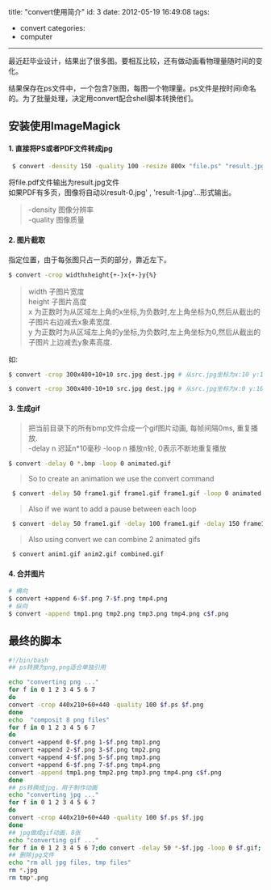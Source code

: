 title: "convert使用简介"
id: 3
date: 2012-05-19 16:49:08
tags:
- convert
categories:
- computer
---

最近赶毕业设计，结果出了很多图。要相互比较，还有做动画看物理量随时间的变化。

结果保存在ps文件中，一个包含7张图，每图一个物理量。ps文件是按时间i命名的。为了批量处理，决定用convert配合shell脚本转换他们。

<!--more-->

安装使用ImageMagick
----------------

#### 1. 直接将PS或者PDF文件转成jpg

```bash
 $ convert -density 150 -quality 100 -resize 800x "file.ps" "result.jpg"
```
将file.pdf文件输出为result.jpg文件  
如果PDF有多页，图像将自动以result-0.jpg' , 'result-1.jpg'...形式输出。

> -density 图像分辨率  
 -quality 图像质量

#### 2. 图片截取

指定位置，由于每张图只占一页的部分，靠近左下。
```bash
$ convert -crop widthxheight{+-}x{+-}y{%}
```
> width 子图片宽度  
 height 子图片高度  
 x 为正数时为从区域左上角的x坐标,为负数时,左上角坐标为0,然后从截出的子图片右边减去x象素宽度.  
 y 为正数时为从区域左上角的y坐标,为负数时,左上角坐标为0,然后从截出的子图片上边减去y象素高度.

如:
```bash
$ convert -crop 300x400+10+10 src.jpg dest.jpg # 从src.jpg坐标为x:10 y:10截取300x400的图片存为dest.jpg

$ convert -crop 300x400-10+10 src.jpg dest.jpg # 从src.jpg坐标为x:0 y:10截取290x400的图片存为dest.jpg
```

#### 3. 生成gif

> 把当前目录下的所有bmp文件合成一个gif图片动画, 每帧间隔0ms, 重复播放.  
 -delay n 迟延n*10毫秒
 -loop n 播放n轮, 0表示不断地重复播放

```bash
$ convert -delay 0 *.bmp -loop 0 animated.gif
```

> So to create an animation we use the convert command

```bash
 $ convert -delay 50 frame1.gif frame1.gif frame1.gif -loop 0 animated.gif
```

> Also if we want to add a pause between each loop

```bash
 $ convert -delay 50 frame1.gif -delay 100 frame1.gif -delay 150 frame1.gif -loop 0 -pause 200 animated.gif
```

> Also using convert we can combine 2 animated gifs


```bash
 $ convert anim1.gif anim2.gif combined.gif
```

#### 4. 合并图片

```bash
# 横向
$ convert +append 6-$f.png 7-$f.png tmp4.png
# 纵向
$ convert -append tmp1.png tmp2.png tmp3.png tmp4.png c$f.png
```

最终的脚本
--------------------------------------------

```bash
#!/bin/bash
## ps转换为png,png适合单独引用

echo "converting png ..."
for f in 0 1 2 3 4 5 6 7
do
convert -crop 440x210+60+440 -quality 100 $f.ps $f.png
done
echo  "composit 8 png files"
for f in 0 1 2 3 4 5 6 7
do
convert +append 0-$f.png 1-$f.png tmp1.png
convert +append 2-$f.png 3-$f.png tmp2.png
convert +append 4-$f.png 5-$f.png tmp3.png
convert +append 6-$f.png 7-$f.png tmp4.png
convert -append tmp1.png tmp2.png tmp3.png tmp4.png c$f.png
done
## ps转换成jpg，用于制作动画
echo "converting jpg ..."
for f in 0 1 2 3 4 5 6 7
do
convert -crop 440x210+60+440 -quality 100 $f.ps $f.jpg
done
## jpg做成gif动画，8张
echo "converting gif ..."
for f in 0 1 2 3 4 5 6 7;do convert -delay 50 *-$f.jpg -loop 0 $f.gif; done
## 删除jpg文件
echo "rm all jpg files, tmp files"
rm *.jpg
rm tmp*.png
```
